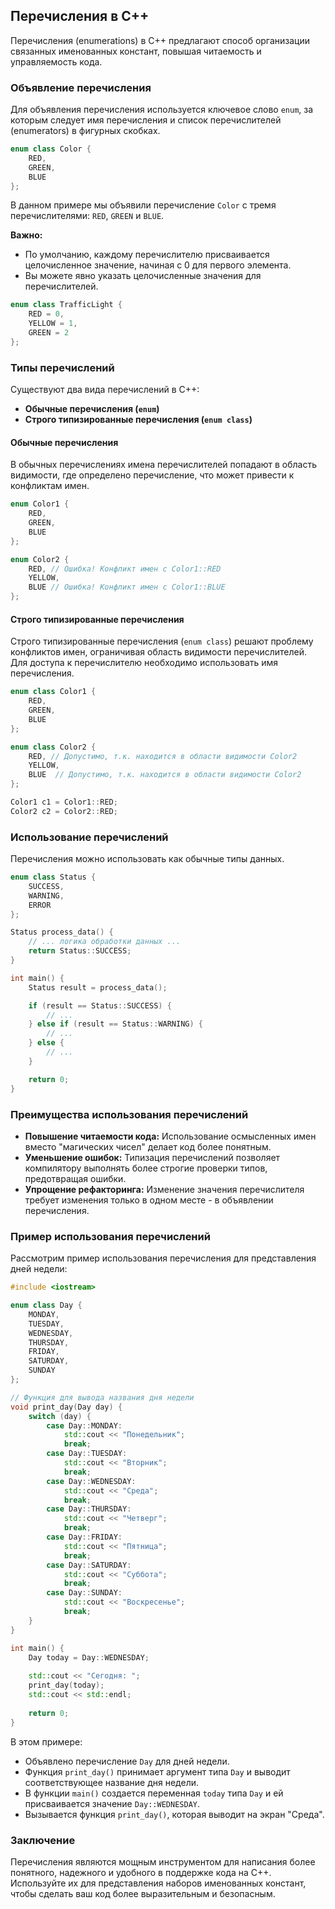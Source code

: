 ## Перечисления в С++

Перечисления (enumerations) в C++ предлагают способ организации связанных именованных констант, повышая читаемость и управляемость кода. 

### Объявление перечисления

Для объявления перечисления используется ключевое слово `enum`, за которым следует имя перечисления и список перечислителей (enumerators) в фигурных скобках.  

```cpp
enum class Color {
    RED,
    GREEN,
    BLUE
}; 
```

В данном примере мы объявили перечисление `Color` с тремя перечислителями: `RED`, `GREEN` и `BLUE`. 

**Важно:** 
* По умолчанию, каждому перечислителю присваивается целочисленное значение, начиная с 0 для первого элемента. 
* Вы можете явно указать целочисленные значения для перечислителей.

```cpp
enum class TrafficLight {
    RED = 0,
    YELLOW = 1,
    GREEN = 2
};
```

###  Типы перечислений

Существуют два вида перечислений в C++: 
* **Обычные перечисления (`enum`)**
* **Строго типизированные перечисления (`enum class`)**

#### Обычные перечисления

В обычных перечислениях имена перечислителей попадают в область видимости, где определено перечисление, что может привести к конфликтам имен.

```cpp
enum Color1 {
    RED,
    GREEN,
    BLUE
};

enum Color2 {
    RED, // Ошибка! Конфликт имен с Color1::RED
    YELLOW,
    BLUE // Ошибка! Конфликт имен с Color1::BLUE
};
```

#### Строго типизированные перечисления

Строго типизированные перечисления (`enum class`) решают проблему конфликтов имен, ограничивая область видимости перечислителей. Для доступа к перечислителю необходимо использовать имя перечисления.

```cpp
enum class Color1 {
    RED,
    GREEN,
    BLUE
};

enum class Color2 {
    RED, // Допустимо, т.к. находится в области видимости Color2
    YELLOW,
    BLUE  // Допустимо, т.к. находится в области видимости Color2
};

Color1 c1 = Color1::RED;
Color2 c2 = Color2::RED;
```

### Использование перечислений

Перечисления можно использовать как обычные типы данных.

```cpp
enum class Status {
    SUCCESS,
    WARNING,
    ERROR
};

Status process_data() {
    // ... логика обработки данных ...
    return Status::SUCCESS;
}

int main() {
    Status result = process_data();

    if (result == Status::SUCCESS) {
        // ...
    } else if (result == Status::WARNING) {
        // ...
    } else {
        // ...
    }

    return 0;
}
```

### Преимущества использования перечислений

* **Повышение читаемости кода:** Использование осмысленных имен вместо "магических чисел" делает код более понятным.
* **Уменьшение ошибок:** Типизация перечислений позволяет компилятору выполнять более строгие проверки типов, предотвращая ошибки.
* **Упрощение рефакторинга:** Изменение значения перечислителя требует изменения только в одном месте - в объявлении перечисления.

### Пример использования перечислений

Рассмотрим пример использования перечисления для представления дней недели:

```cpp
#include <iostream>

enum class Day {
    MONDAY,
    TUESDAY,
    WEDNESDAY,
    THURSDAY,
    FRIDAY,
    SATURDAY,
    SUNDAY
};

// Функция для вывода названия дня недели
void print_day(Day day) {
    switch (day) {
        case Day::MONDAY:
            std::cout << "Понедельник";
            break;
        case Day::TUESDAY:
            std::cout << "Вторник";
            break;
        case Day::WEDNESDAY:
            std::cout << "Среда";
            break;
        case Day::THURSDAY:
            std::cout << "Четверг";
            break;
        case Day::FRIDAY:
            std::cout << "Пятница";
            break;
        case Day::SATURDAY:
            std::cout << "Суббота";
            break;
        case Day::SUNDAY:
            std::cout << "Воскресенье";
            break;
    }
}

int main() {
    Day today = Day::WEDNESDAY;
    
    std::cout << "Сегодня: ";
    print_day(today);
    std::cout << std::endl;
    
    return 0;
}
```

В этом примере:
* Объявлено перечисление `Day` для дней недели.
* Функция `print_day()` принимает аргумент типа `Day` и выводит соответствующее название дня недели.
* В функции `main()` создается переменная `today` типа `Day` и ей присваивается значение `Day::WEDNESDAY`.
* Вызывается функция `print_day()`, которая выводит на экран "Среда".

### Заключение

Перечисления являются мощным инструментом для написания более понятного, надежного и удобного в поддержке кода на C++. Используйте их для представления наборов именованных констант, чтобы сделать ваш код более выразительным и безопасным.
